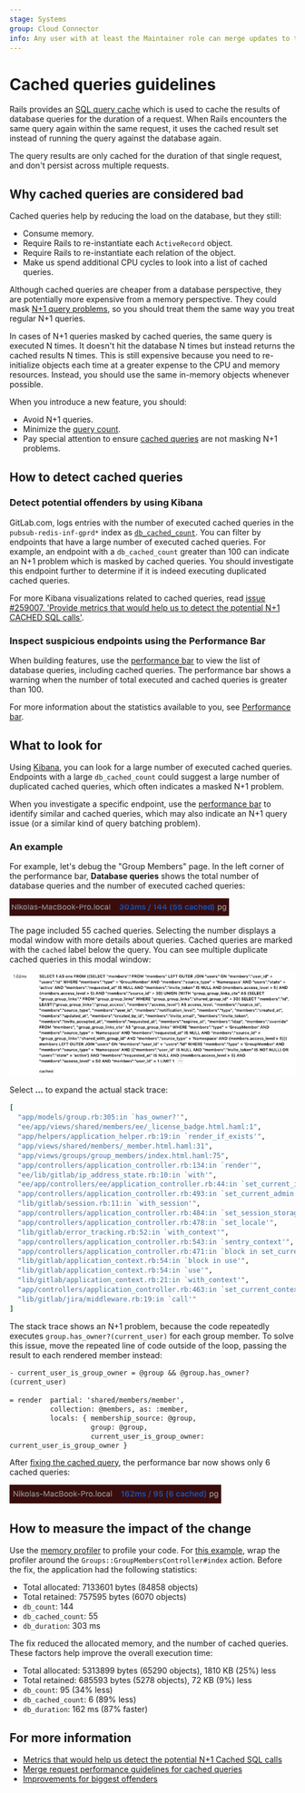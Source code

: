 ```yaml
---
stage: Systems
group: Cloud Connector
info: Any user with at least the Maintainer role can merge updates to this content. For details, see https://docs.gitlab.com/ee/development/development_processes.html#development-guidelines-review.
---
```


# Cached queries guidelines

Rails provides an [SQL query cache](https://guides.rubyonrails.org/caching_with_rails.html#sql-caching)
which is used to cache the results of database queries for the duration of a request.
When Rails encounters the same query again within the same request, it uses the cached
result set instead of running the query against the database again.

The query results are only cached for the duration of that single request, and
don't persist across multiple requests.

## Why cached queries are considered bad

Cached queries help by reducing the load on the database, but they still:

- Consume memory.
- Require Rails to re-instantiate each `ActiveRecord` object.
- Require Rails to re-instantiate each relation of the object.
- Make us spend additional CPU cycles to look into a list of cached queries.

Although cached queries are cheaper from a database perspective, they are potentially
more expensive from a memory perspective. They could mask
[N+1 query problems](https://guides.rubyonrails.org/active_record_querying.html#eager-loading-associations),
so you should treat them the same way you treat regular N+1 queries.

In cases of N+1 queries masked by cached queries, the same query is executed N times.
It doesn't hit the database N times but instead returns the cached results N times.
This is still expensive because you need to re-initialize objects each time at a
greater expense to the CPU and memory resources. Instead, you should use the same
in-memory objects whenever possible.

When you introduce a new feature, you should:

- Avoid N+1 queries.
- Minimize the [query count](merge_request_concepts/performance.md#query-counts).
- Pay special attention to ensure
  [cached queries](merge_request_concepts/performance.md#cached-queries) are not
  masking N+1 problems.

## How to detect cached queries

### Detect potential offenders by using Kibana

GitLab.com, logs entries with the number of executed cached queries in the
`pubsub-redis-inf-gprd*` index as
[`db_cached_count`](https://log.gprd.gitlab.net/goto/77d18d80ad84c5df1bf1da5c2cd35b82).
You can filter by endpoints that have a large number of executed cached queries. For
example, an endpoint with a `db_cached_count` greater than 100 can indicate an N+1 problem which
is masked by cached queries. You should investigate this endpoint further to determine
if it is indeed executing duplicated cached queries.

For more Kibana visualizations related to cached queries, read
[issue #259007, 'Provide metrics that would help us to detect the potential N+1 CACHED SQL calls'](https://gitlab.com/gitlab-org/gitlab/-/issues/259007).

### Inspect suspicious endpoints using the Performance Bar

When building features, use the
[performance bar](../administration/monitoring/performance/performance_bar.md)
to view the list of database queries, including cached queries. The
performance bar shows a warning when the number of total executed and cached queries is
greater than 100.

For more information about the statistics available to you, see
[Performance bar](../administration/monitoring/performance/performance_bar.md).

## What to look for

Using [Kibana](#detect-potential-offenders-by-using-kibana), you can look for a large number
of executed cached queries. Endpoints with a large `db_cached_count` could suggest a large number
of duplicated cached queries, which often indicates a masked N+1 problem.

When you investigate a specific endpoint, use
the [performance bar](#inspect-suspicious-endpoints-using-the-performance-bar)
to identify similar and cached queries, which may also indicate an N+1 query issue
(or a similar kind of query batching problem).

### An example

For example, let's debug the "Group Members" page. In the left corner of the
performance bar, **Database queries** shows the total number of database queries
and the number of executed cached queries:

![Performance Bar Database Queries](img/performance_bar_members_page.png)

The page included 55 cached queries. Selecting the number displays a modal window
with more details about queries. Cached queries are marked with the `cached` label
below the query. You can see multiple duplicate cached queries in this modal window:

![Performance Bar Cached Queries Modal](img/performance_bar_cached_queries.png)

Select **...** to expand the actual stack trace:

```ruby
[
  "app/models/group.rb:305:in `has_owner?'",
  "ee/app/views/shared/members/ee/_license_badge.html.haml:1",
  "app/helpers/application_helper.rb:19:in `render_if_exists'",
  "app/views/shared/members/_member.html.haml:31",
  "app/views/groups/group_members/index.html.haml:75",
  "app/controllers/application_controller.rb:134:in `render'",
  "ee/lib/gitlab/ip_address_state.rb:10:in `with'",
  "ee/app/controllers/ee/application_controller.rb:44:in `set_current_ip_address'",
  "app/controllers/application_controller.rb:493:in `set_current_admin'",
  "lib/gitlab/session.rb:11:in `with_session'",
  "app/controllers/application_controller.rb:484:in `set_session_storage'",
  "app/controllers/application_controller.rb:478:in `set_locale'",
  "lib/gitlab/error_tracking.rb:52:in `with_context'",
  "app/controllers/application_controller.rb:543:in `sentry_context'",
  "app/controllers/application_controller.rb:471:in `block in set_current_context'",
  "lib/gitlab/application_context.rb:54:in `block in use'",
  "lib/gitlab/application_context.rb:54:in `use'",
  "lib/gitlab/application_context.rb:21:in `with_context'",
  "app/controllers/application_controller.rb:463:in `set_current_context'",
  "lib/gitlab/jira/middleware.rb:19:in `call'"
]
```

The stack trace shows an N+1 problem, because the code repeatedly executes
`group.has_owner?(current_user)` for each group member. To solve this issue,
move the repeated line of code outside of the loop, passing the result to each rendered member instead:

```erb
- current_user_is_group_owner = @group && @group.has_owner?(current_user)

= render  partial: 'shared/members/member',
          collection: @members, as: :member,
          locals: { membership_source: @group,
                    group: @group,
                    current_user_is_group_owner: current_user_is_group_owner }
```

After [fixing the cached query](https://gitlab.com/gitlab-org/gitlab/-/merge_requests/44626/diffs#27c2761d66e496495be07d0925697f7e62b5bd14), the performance bar now shows only
6 cached queries:

![Performance Bar Fixed Cached Queries](img/performance_bar_fixed_cached_queries.png)

## How to measure the impact of the change

Use the [memory profiler](performance.md#using-memory-profiler) to profile your code.
For [this example](#an-example), wrap the profiler around the `Groups::GroupMembersController#index` action. Before the fix, the application had
the following statistics:

- Total allocated: 7133601 bytes (84858 objects)
- Total retained: 757595 bytes (6070 objects)
- `db_count`: 144
- `db_cached_count`: 55
- `db_duration`: 303 ms

The fix reduced the allocated memory, and the number of cached queries. These
factors help improve the overall execution time:

- Total allocated: 5313899 bytes (65290 objects), 1810 KB (25%) less
- Total retained: 685593 bytes (5278 objects), 72 KB (9%) less
- `db_count`: 95 (34% less)
- `db_cached_count`: 6 (89% less)
- `db_duration`: 162 ms (87% faster)

## For more information

- [Metrics that would help us detect the potential N+1 Cached SQL calls](https://gitlab.com/gitlab-org/gitlab/-/issues/259007)
- [Merge request performance guidelines for cached queries](merge_request_concepts/performance.md#cached-queries)
- [Improvements for biggest offenders](https://gitlab.com/groups/gitlab-org/-/epics/4508)

